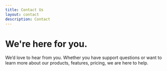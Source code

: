 ```yaml
---
title: Contact Us
layout: contact
description: Contact
---
```


# We're here for you.

We’d love to hear from you. Whether you have support questions or want to learn more about our products, features, pricing, we are here to help.
